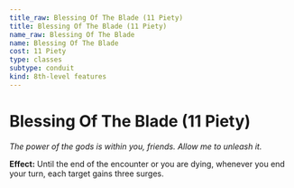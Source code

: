 ```yaml
---
title_raw: Blessing Of The Blade (11 Piety)
title: Blessing Of The Blade (11 Piety)
name_raw: Blessing Of The Blade
name: Blessing Of The Blade
cost: 11 Piety
type: classes
subtype: conduit
kind: 8th-level features
---
```


# Blessing Of The Blade (11 Piety)

*The power of the gods is within you, friends. Allow me to unleash it.*

**Effect:** Until the end of the encounter or you are dying, whenever you end your turn, each target gains three surges.
